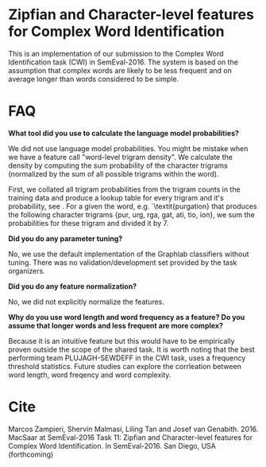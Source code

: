 # Zipfian and Character-level features for Complex Word Identification

This is an implementation of our submission to the Complex Word Identification task (CWI) in SemEval-2016. The system is based on the assumption that complex words are likely to be less frequent and on average longer than words considered to be simple.


# FAQ

**What tool did you use to calculate the language model probabilities?**

We did not use language model probabilities. You might be mistake when we have a feature call "word-level trigram density". We calculate the density by computing the sum probability of the character trigrams (normalized by the sum of all possible trigrams within the word). 

First, we collated all trigram probabilities from the trigram counts in the training data and produce a lookup table for every trigram and it's probabiliity, see . For a given the word, e.g. `\textit{purgation} that produces the following character trigrams {pur, urg, rga, gat, ati, tio, ion}, we sum the probabilities for these trigram and divided it by 7. 

**Did you do any parameter tuning?**

No, we use the default implementation of the Graphlab classifiers without tuning. There was no validation/development set provided by the task organizers. 

**Did you do any feature normalization?**

No, we did not explicitly normalize the features.

**Why do you use word length and word frequency as a feature? Do you assume that longer words and less frequent are more complex?**

Because it is an intuitive feature but this would have to be empirically proven outside the scope of the shared task. It is worth noting that the best performing team PLUJAGH-SEWDEFF in the CWI task, uses a frequency threshold statistics. Future studies can explore the corrleation between word length, word freqency and word complexity.


# Cite

Marcos Zampieri, Shervin Malmasi, Liling Tan and Josef van Genabith. 2016. MacSaar at SemEval-2016 Task 11: Zipfian and Character-level features for Complex Word Identification. In SemEval-2016. San Diego, USA (forthcoming)

```

```
